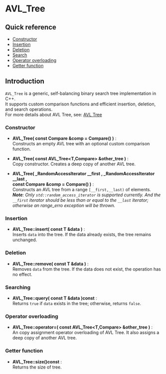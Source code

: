 # AVL_Tree

## Quick reference
- [Constructor]()
- [Insertion]()
- [Deletion]()
- [Search]()
- [Operator overloading]()
- [Getter function]()

## Introduction
`AVL_Tree` is a generic, self-balancing binary search tree implementation in C++.  
It supports custom comparison functions and efficient insertion, deletion, and search operations.  
For more details about AVL Tree, see:
[AVL Tree](https://en.wikipedia.org/wiki/AVL_tree)

### Constructor
- **AVL_Tree( const Compare &comp = Compare() )** :  
    Constructs an empty AVL tree with an optional custom comparison function.
    
- **AVL_Tree( const AVL_Tree<T,Compare> &other_tree )** :  
    Copy constructor. Creates a deep copy of another AVL tree.

- **AVL_Tree( _RandomAccessIterator __first , _RandomAccessIterator __last ,  
    const Compare &comp = Compare() )** :  
    Constructs an AVL tree from a range `[__first,__last)` of elements.  
    ***Note**: Only `std::random_access_iterator` is supported currently. And the `__first` iterator should be less than or equal to the `__last` iterator; otherwise an range_erro exception will be thrown.*

### Insertion
- **AVL_Tree::insert( const T &data )** :  
    Inserts `data` into the tree. If the data already exists, the tree remains unchanged.

### Deletion
- **AVL_Tree::remove( const T &data )** :  
    Removes `data` from the tree. If the data does not exist, the operation has no effect.

### Searching
- **AVL_Tree::query( const T &data )const** :  
    Returns `true` if `data` exists in the tree; otherwise, returns `false`.

### Operator overloading
- **AVL_Tree::operator=( const AVL_Tree<T,Compare> &other_tree )** :  
    An copy assignment operator overloading of AVL Tree. It also assigns a deep copy of another AVL tree.

### Getter function
- **AVL_Tree::size()const** :  
    Returns the size of tree.